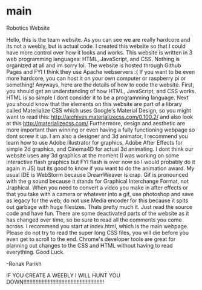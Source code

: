 # main
Robotics Website

Hello, this is the team website. As you can see we are really hardcore and its not a weebly, but is actual code.
I created this website so that I could have more control over how it looks and works. This website is written in
3 web programming languages: HTML, JavaScript, and CSS. Nothing is organized at all and im sorry lol. The website
is hosted through Github Pages and FYI I think they use Apache webservers :( If you want to be even more hardcore,
you can host it on your own computer or raspberry pi or something! Anyways, here are the details of how to code
the website. First, you should get an understanding of how HTML, JavaScript, and CSS works. HTML is so simple 
I dont consider it to be a programming language. Next you should know that the elements on this website are part
of a library called Materialize CSS which uses Google's Material Design, so you might want to read this:
http://archives.materializecss.com/0.100.2/ and also look at this http://materializecss.com/ Furthermore, design and aesthetic
are more important than winning or even having a fully functioning webpage so dont screw it up. I am also a designer
and 3d animator, I recommend you learn how to use Adobe Illustrator for graphics, Adobe After Effects for simple 
2d graphics, and Cinema4D for actual 3d animating. I dont think our website uses any 3d graphics at the moment (I 
was working on some interactive flash graphics but FYI flash is over now so I would probably do it again in JS) 
but its good to know if you want to do the animation award. My usual IDE is WebStorm because DreamWeaver is crap.
Gif is pronounced with the g sound because it stands for Graphical Interchange Format, not Jraphical. When you need
to convert a video you make in after effects or that you take with a camera or whatever into a gif, use photoshop
and save as legacy for the web; do not use Media encoder for this because it spits out garbage with huge filesizes.
Thats pretty much it. Just read the source code and have fun. There are some deactivated parts of the website as it
has changed over time, so be sure to read all the comments you come across. I recommend you start at index.html,
which is the main webpage. Please do not try to read the super long CSS files, you will die before you even get to
scroll to the end. Chrome's developer tools are great for planning out changes to the CSS and HTML without having to
read everything. Good Luck.

-Ronak Parikh

IF YOU CREATE A WEEBLY I WILL HUNT YOU DOWN!!!!!!!!!!!!!!!!!!!!!!!!!!!!!!!!!!!!!!!!!!!!!!!!!!!!!
